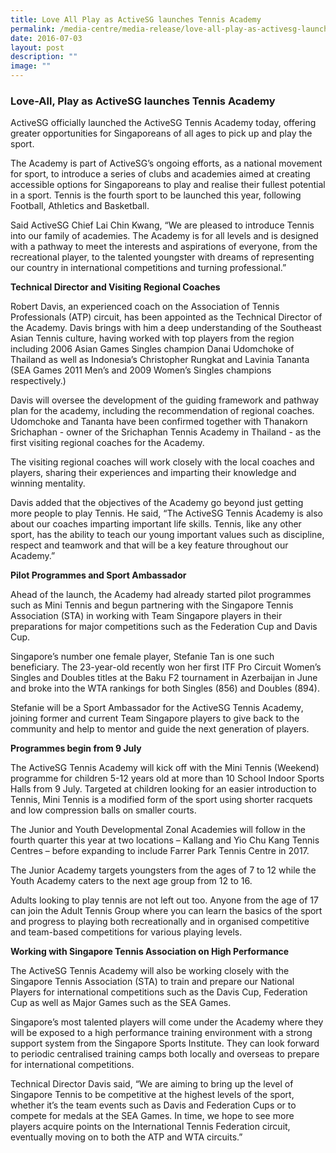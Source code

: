 ```yaml
---
title: Love All Play as ActiveSG launches Tennis Academy
permalink: /media-centre/media-release/love-all-play-as-activesg-launches-tennis-academy/
date: 2016-07-03
layout: post
description: ""
image: ""
---
```

### **Love-All, Play as ActiveSG launches Tennis Academy**
ActiveSG officially launched the ActiveSG Tennis Academy today, offering greater opportunities for Singaporeans of all ages to pick up and play the sport.  
  
The Academy is part of ActiveSG’s ongoing efforts, as a national movement for sport, to introduce a series of clubs and academies aimed at creating accessible options for Singaporeans to play and realise their fullest potential in a sport. Tennis is the fourth sport to be launched this year, following Football, Athletics and Basketball.  

Said ActiveSG Chief Lai Chin Kwang, “We are pleased to introduce Tennis into our family of academies. The Academy is for all levels and is designed with a pathway to meet the interests and aspirations of everyone, from the recreational player, to the talented youngster with dreams of representing our country in international competitions and turning professional.”

  
**Technical Director and Visiting Regional Coaches**  
  
Robert Davis, an experienced coach on the Association of Tennis Professionals (ATP) circuit, has been appointed as the Technical Director of the Academy. Davis brings with him a deep understanding of the Southeast Asian Tennis culture, having worked with top players from the region including 2006 Asian Games Singles champion Danai Udomchoke of Thailand as well as Indonesia’s Christopher Rungkat and Lavinia Tananta (SEA Games 2011 Men’s and 2009 Women’s Singles champions respectively.)  
  
Davis will oversee the development of the guiding framework and pathway plan for the academy, including the recommendation of regional coaches. Udomchoke and Tananta have been confirmed together with Thanakorn Srichaphan - owner of the Srichaphan Tennis Academy in Thailand - as the first visiting regional coaches for the Academy.  
  
The visiting regional coaches will work closely with the local coaches and players, sharing their experiences and imparting their knowledge and winning mentality.  
  
Davis added that the objectives of the Academy go beyond just getting more people to play Tennis. He said, “The ActiveSG Tennis Academy is also about our coaches imparting important life skills. Tennis, like any other sport, has the ability to teach our young important values such as discipline, respect and teamwork and that will be a key feature throughout our Academy.”  
  
**Pilot Programmes and Sport Ambassador**  
  
Ahead of the launch, the Academy had already started pilot programmes such as Mini Tennis and begun partnering with the Singapore Tennis Association (STA) in working with Team Singapore players in their preparations for major competitions such as the Federation Cup and Davis Cup.  
  
Singapore’s number one female player, Stefanie Tan is one such beneficiary. The 23-year-old recently won her first ITF Pro Circuit Women’s Singles and Doubles titles at the Baku F2 tournament in Azerbaijan in June and broke into the WTA rankings for both Singles (856) and Doubles (894).  
  
Stefanie will be a Sport Ambassador for the ActiveSG Tennis Academy, joining former and current Team Singapore players to give back to the community and help to mentor and guide the next generation of players.  
  
**Programmes begin from 9 July**  
  
The ActiveSG Tennis Academy will kick off with the Mini Tennis (Weekend) programme for children 5-12 years old at more than 10 School Indoor Sports Halls from 9 July. Targeted at children looking for an easier introduction to Tennis, Mini Tennis is a modified form of the sport using shorter racquets and low compression balls on smaller courts.  
  
The Junior and Youth Developmental Zonal Academies will follow in the fourth quarter this year at two locations – Kallang and Yio Chu Kang Tennis Centres – before expanding to include Farrer Park Tennis Centre in 2017.  
  
The Junior Academy targets youngsters from the ages of 7 to 12 while the Youth Academy caters to the next age group from 12 to 16.  
  
Adults looking to play tennis are not left out too. Anyone from the age of 17 can join the Adult Tennis Group where you can learn the basics of the sport and progress to playing both recreationally and in organised competitive and team-based competitions for various playing levels.  
  
**Working with Singapore Tennis Association on High Performance**  
  
The ActiveSG Tennis Academy will also be working closely with the Singapore Tennis Association (STA) to train and prepare our National Players for international competitions such as the Davis Cup, Federation Cup as well as Major Games such as the SEA Games.  
  
Singapore’s most talented players will come under the Academy where they will be exposed to a high performance training environment with a strong support system from the Singapore Sports Institute. They can look forward to periodic centralised training camps both locally and overseas to prepare for international competitions.  
  
Technical Director Davis said, “We are aiming to bring up the level of Singapore Tennis to be competitive at the highest levels of the sport, whether it’s the team events such as Davis and Federation Cups or to compete for medals at the SEA Games. In time, we hope to see more players acquire points on the International Tennis Federation circuit, eventually moving on to both the ATP and WTA circuits.”